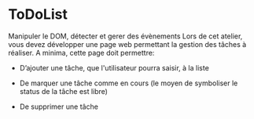 # ToDoList
Manipuler le DOM, détecter et gerer des évènements 
Lors de cet atelier, vous devez développer une page web permettant la gestion des tâches à réaliser. A minima, cette page doit permettre:
- D’ajouter une tâche, que l'utilisateur pourra saisir, à la liste

- De marquer une tâche comme en cours (le moyen de symboliser le status de la tâche est libre)

- De supprimer une tâche
